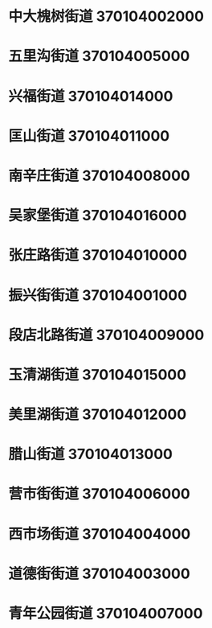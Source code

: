 # 中大槐树街道 370104002000
# 五里沟街道 370104005000
# 兴福街道 370104014000
# 匡山街道 370104011000
# 南辛庄街道 370104008000
# 吴家堡街道 370104016000
# 张庄路街道 370104010000
# 振兴街街道 370104001000
# 段店北路街道 370104009000
# 玉清湖街道 370104015000
# 美里湖街道 370104012000
# 腊山街道 370104013000
# 营市街街道 370104006000
# 西市场街道 370104004000
# 道德街街道 370104003000
# 青年公园街道 370104007000

